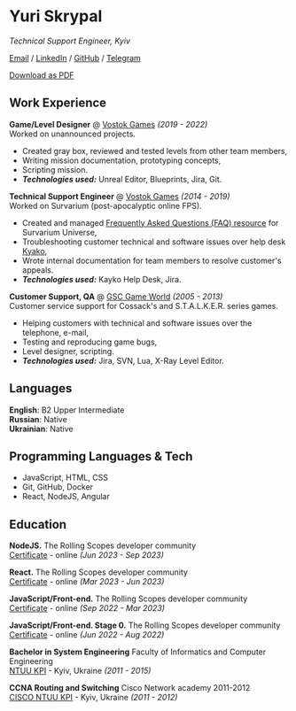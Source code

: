 # Yuri Skrypal

_Technical Support Engineer, Kyiv_ <br>

[Email](mailto:yjura@protonmail.com) / [LinkedIn](https://www.linkedin.com/in/yuriy-skrypal-580a84ab/) / [GitHub](https://github.com/Sepulator/) / [Telegram](https://t.me/sepulator)

[Download as PDF](https://sepulator.github.io/cv/yuri.scrypal-tech.support.pdf)

## Work Experience

**Game/Level Designer** @ [Vostok Games](https://vgentertainment.com/) _(2019 - 2022)_ <br>
Worked on unannounced projects.
  - Created gray box, reviewed and tested levels from other team members,
  - Writing mission documentation, prototyping concepts,
  - Scripting mission.
  - **_Technologies used:_** Unreal Editor, Blueprints, Jira, Git.

**Technical Support Engineer** @ [Vostok Games](https://vgentertainment.com/) _(2014 - 2019)_ <br>
Worked on Survarium (post-apocalyptic online FPS).
  - Created and managed [Frequently Asked Questions (FAQ) resource](https://web.archive.org/web/20220526211538/https://support.survarium.com/index.php?/en) for Survarium Universe,
  - Troubleshooting customer technical and software issues over help desk [Kyako](https://kayako.com/),
  - Wrote internal documentation for team members to resolve customer's appeals.
  - **_Technologies used:_** Kayko Help Desk, Jira.

**Customer Support, QA** @ [GSC Game World](https://www.gsc-game.com/) _(2005 - 2013)_ <br>
Customer service support for Cossack's and S.T.A.L.K.E.R. series games.
  - Helping customers with technical and software issues over the telephone, e-mail,
  - Testing and reproducing game bugs,
  - Level designer, scripting.
  - **_Technologies used:_**  Jira, SVN, Lua, X-Ray Level Editor.

## Languages

**English**: B2 Upper Intermediate <br>
**Russian**: Native <br>
**Ukrainian**: Native <br>

## Programming Languages & Tech
  - JavaScript, HTML, CSS
  - Git, GitHub, Docker
  - React, NodeJS, Angular

## Education
**NodeJS.** The Rolling Scopes developer community<br>
[Certificate](https://app.rs.school/certificate/eqbpm115) - online _(Jun 2023 - Sep 2023)_ <br>

**React.** The Rolling Scopes developer community<br>
[Certificate](https://app.rs.school/certificate/22fp108v) - online _(Mar 2023 - Jun 2023)_ <br>

**JavaScript/Front-end.** The Rolling Scopes developer community<br>
[Certificate](https://app.rs.school/certificate/054vr8aa) - online _(Sep 2022 - Mar 2023)_ <br>

**JavaScript/Front-end. Stage 0.** The Rolling Scopes developer community<br>
[Certificate](https://app.rs.school/certificate/988iuew1/) - online _(Jun 2022 - Aug 2022)_ <br>

**Bachelor in System Engineering** Faculty of Informatics and Computer Engineering<br>
[NTUU KPI](https://kpi.ua/en/fiot) - Kyiv, Ukraine _(2011 - 2015)_

**CCNA Routing and Switching** Cisco Network academy 2011-2012<br>
[CISCO NTUU KPI](https://kpi.ua/cisco-photo) - Kyiv, Ukraine _(2011 - 2012)_
